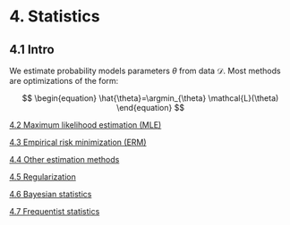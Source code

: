 # 4. Statistics

## 4.1 Intro

We estimate probability models parameters $\theta$ from data $\mathcal{D}$. Most methods are optimizations of the form:

$$
\begin{equation}
\hat{\theta}=\argmin_{\theta} \mathcal{L}(\theta)
\end{equation}
$$

[4.2 Maximum likelihood estimation (MLE)](4%20Statistics%20605fb15c1e77491eb2f48ade5be5be49/4%202%20Maximum%20likelihood%20estimation%20(MLE)%204a5198cdf91c46c191f8f97097f44dc8.md)

[4.3 Empirical risk minimization (ERM)](4%20Statistics%20605fb15c1e77491eb2f48ade5be5be49/4%203%20Empirical%20risk%20minimization%20(ERM)%20e16492825b6649548dc4c0e4a2e4f7e6.md)

[4.4 Other estimation methods](4%20Statistics%20605fb15c1e77491eb2f48ade5be5be49/4%204%20Other%20estimation%20methods%209cf2837cbc804032b1f602283f3b79ee.md)

[4.5 Regularization](4%20Statistics%20605fb15c1e77491eb2f48ade5be5be49/4%205%20Regularization%208965b7bee492488dbaad722f94f1e5c8.md)

[4.6 Bayesian statistics](4%20Statistics%20605fb15c1e77491eb2f48ade5be5be49/4%206%20Bayesian%20statistics%2073c2c7cc541848979f34be8a4f75fb38.md)

[4.7 Frequentist statistics](4%20Statistics%20605fb15c1e77491eb2f48ade5be5be49/4%207%20Frequentist%20statistics%202f66612ca72b4b78b8aec11907e6b41d.md)